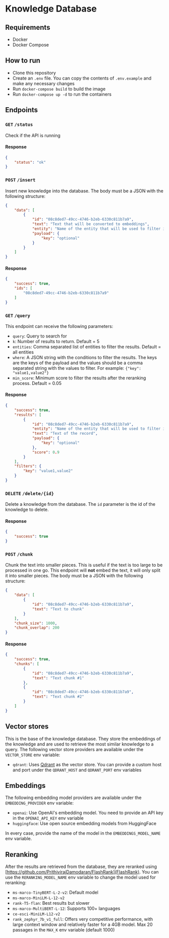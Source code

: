 # Knowledge Database

## Requirements

- Docker
- Docker Compose

## How to run

- Clone this repository
- Create an `.env` file. You can copy the contents of `.env.example` and make any necessary changes
- Run `docker-compose build` to build the image
- Run `docker-compose up -d` to run the containers

## Endpoints

### `GET` `/status`

Check if the API is running

#### Response
```json
{
    "status": "ok"
}
```

### `POST` `/insert`

Insert new knowledge into the database. The body must be a JSON with the following structure:

```json
{
    "data": [
        {
            "id": "08c8ded7-49cc-4746-b2eb-6330c811b7a9",
            "text": "Text that will be converted to embeddings",
            "entity": "Name of the entity that will be used to filter if needed",
            "payload": {
                "key": "optional"
            }
        }
    ]
}
```

#### Response
```json
{
    "success": true,
    "ids": [
        "08c8ded7-49cc-4746-b2eb-6330c811b7a9"
    ]
}
```

### `GET` `/query`

This endpoint can receive the following parameters:

- `query`: Query to search for
- `k`: Number of results to return. Default = 5
- `entities`: Comma separated list of entities to filter the results. Default = all entities
- `where`: A JSON string with the conditions to filter the results. The keys are the keys of the payload and the values should be a comma separated string with the values to filter. For example: `{"key": "value1,value2"}`
- `min_score`: Minimum score to filter the results after the reranking process. Default = 0.05

#### Response
```json
{
    "success": true,
    "results": [
        {
            "id": "08c8ded7-49cc-4746-b2eb-6330c811b7a9",
            "entity": "Name of the entity that will be used to filter if needed",
            "text": "Text of the record",
            "payload": {
                "key": "optional"
            },
            "score": 0.9
        }
    ],
    "filters": {
        "key": "value1,value2"
    }
}
```



### `DELETE` `/delete/{id}`

Delete a knowledge from the database. The `id` parameter is the id of the knowledge to delete.

#### Response
```json
{
    "success": true
}
```

### `POST` `/chunk`

Chunk the text into smaller pieces. This is useful if the text is too large to be processed in one go. This endpoint will **not** embed the text, it will only split it into smaller pieces. The body must be a JSON with the following structure:

```json
{
    "data": [
        {
            "id": "08c8ded7-49cc-4746-b2eb-6330c811b7a9",
            "text": "Text to chunk"
        }
    ],
    "chunk_size": 1000,
    "chunk_overlap": 200
}
```

#### Response

```json
{
    "success": true,
    "chunks": [
        {
            "id": "08c8ded7-49cc-4746-b2eb-6330c811b7a9",
            "text": "Text chunk #1"
        },
        {
            "id": "08c8ded7-49cc-4746-b2eb-6330c811b7a9",
            "text": "Text chunk #2"
        }
    ]
}
```

## Vector stores

This is the base of the knowledge database. They store the embeddings of the knowledge and are used to retrieve the most similar knowledge to a query. The following vector store providers are available under the `VECTOR_STORE` env variable:

- `qdrant`: Uses [Qdrant](https://qdrant.tech/) as the vector store. You can provide a custom host and port under the `QDRANT_HOST` and `QDRANT_PORT` env variables

## Embeddings

The following embedding model providers are available under the `EMBEDDING_PROVIDER` env variable:

- `openai`: Use OpenAI's embedding model. You need to provide an API key in the `OPENAI_API_KEY` env variable
- `huggingface`: Use open source embedding models from HuggingFace

In every case, provide the name of the model in the `EMBEDDINGS_MODEL_NAME` env variable.

## Reranking

After the results are retrieved from the database, they are reranked using [https://github.com/PrithivirajDamodaran/FlashRank](FlashRank). You can use the `RERANKING_MODEL_NAME` env variable to change the model used for reranking:

- `ms-marco-TinyBERT-L-2-v2`: Default model
- `ms-marco-MiniLM-L-12-v2`
- `rank-T5-flan`: Best results but slower
- `ms-marco-MultiBERT-L-12`: Supports 100+ languages
- `ce-esci-MiniLM-L12-v2`
- `rank_zephyr_7b_v1_full`: Offers very competitive performance, with large context window and relatively faster for a 4GB model. Max 20 passages in the `MAX_K` env variable (default 1000)
